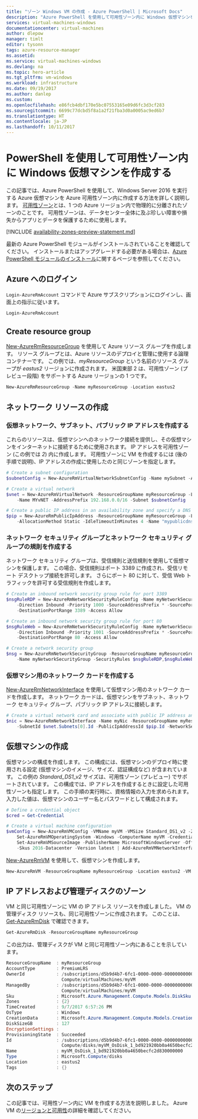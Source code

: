 ```yaml
---
title: "ゾーン Windows VM の作成 - Azure PowerShell | Microsoft Docs"
description: "Azure PowerShell を使用して可用性ゾーン内に Windows 仮想マシンを作成する"
services: virtual-machines-windows
documentationcenter: virtual-machines
author: dlepow
manager: timlt
editor: tysonn
tags: azure-resource-manager
ms.assetid: 
ms.service: virtual-machines-windows
ms.devlang: na
ms.topic: hero-article
ms.tgt_pltfrm: vm-windows
ms.workload: infrastructure
ms.date: 09/19/2017
ms.author: danlep
ms.custom: 
ms.openlocfilehash: e86fcb4dbf170e5bc07553165e09d6fc3d3cf283
ms.sourcegitcommit: 6699c77dcbd5f8a1a2f21fba3d0a0005ac9ed6b7
ms.translationtype: HT
ms.contentlocale: ja-JP
ms.lasthandoff: 10/11/2017
---
```

# <a name="create-a-windows-virtual-machine-in-an-availability-zone-with-powershell"></a>PowerShell を使用して可用性ゾーン内に Windows 仮想マシンを作成する

この記事では、Azure PowerShell を使用して、Windows Server 2016 を実行する Azure 仮想マシンを Azure 可用性ゾーン内に作成する方法を詳しく説明します。 [可用性ゾーン](../../availability-zones/az-overview.md)とは、1 つの Azure リージョン内で物理的に分離されたゾーンのことです。 可用性ゾーンは、データセンター全体に及ぶ珍しい障害や損失からアプリとデータを保護するために使用します。

[!INCLUDE [availability-zones-preview-statement.md](../../../includes/availability-zones-preview-statement.md)]

最新の Azure PowerShell モジュールがインストールされていることを確認してください。 インストールまたはアップグレードする必要がある場合は、[Azure PowerShell モジュールのインストール](/powershell/azure/install-azurerm-ps)に関するページを参照してください。

## <a name="log-in-to-azure"></a>Azure へのログイン

`Login-AzureRmAccount` コマンドで Azure サブスクリプションにログインし、画面上の指示に従います。

```powershell
Login-AzureRmAccount
```

## <a name="create-resource-group"></a>Create resource group

[New-AzureRmResourceGroup](/powershell/module/azurerm.resources/new-azurermresourcegroup) を使用して Azure リソース グループを作成します。 リソース グループとは、Azure リソースのデプロイと管理に使用する論理コンテナーです。 この例では、*myResourceGroup* という名前のリソース グループが *eastus2* リージョンに作成されます。 米国東部 2 は、可用性ゾーン (プレビュー段階) をサポートする Azure リージョンの 1 つです。

```powershell
New-AzureRmResourceGroup -Name myResourceGroup -Location eastus2
```

## <a name="create-networking-resources"></a>ネットワーク リソースの作成

### <a name="create-a-virtual-network-subnet-and-a-public-ip-address"></a>仮想ネットワーク、サブネット、パブリック IP アドレスを作成する 
これらのリソースは、仮想マシンへのネットワーク接続を提供し、その仮想マシンをインターネットに接続するために使用されます。 IP アドレスを可用性ゾーン (この例では *2*) 内に作成します。 可用性ゾーンに VM を作成するには (後の手順で説明)、IP アドレスの作成に使用したのと同じゾーンを指定します。

```powershell
# Create a subnet configuration
$subnetConfig = New-AzureRmVirtualNetworkSubnetConfig -Name mySubnet -AddressPrefix 192.168.1.0/24

# Create a virtual network
$vnet = New-AzureRmVirtualNetwork -ResourceGroupName myResourceGroup -Location eastus2 `
    -Name MYvNET -AddressPrefix 192.168.0.0/16 -Subnet $subnetConfig

# Create a public IP address in an availability zone and specify a DNS name
$pip = New-AzureRmPublicIpAddress -ResourceGroupName myResourceGroup -Location eastus2 -Zone 2 `
    -AllocationMethod Static -IdleTimeoutInMinutes 4 -Name "mypublicdns$(Get-Random)"
```

### <a name="create-a-network-security-group-and-a-network-security-group-rule"></a>ネットワーク セキュリティ グループとネットワーク セキュリティ グループの規則を作成する 
ネットワーク セキュリティ グループは、受信規則と送信規則を使用して仮想マシンを保護します。 この場合、受信規則はポート 3389 に作成され、受信リモート デスクトップ接続を許可します。 さらにポート 80 に対して、受信 Web トラフィックを許可する受信規則を作成します。

```powershell
# Create an inbound network security group rule for port 3389
$nsgRuleRDP = New-AzureRmNetworkSecurityRuleConfig -Name myNetworkSecurityGroupRuleRDP  -Protocol Tcp `
    -Direction Inbound -Priority 1000 -SourceAddressPrefix * -SourcePortRange * -DestinationAddressPrefix * `
    -DestinationPortRange 3389 -Access Allow

# Create an inbound network security group rule for port 80
$nsgRuleWeb = New-AzureRmNetworkSecurityRuleConfig -Name myNetworkSecurityGroupRuleWWW  -Protocol Tcp `
    -Direction Inbound -Priority 1001 -SourceAddressPrefix * -SourcePortRange * -DestinationAddressPrefix * `
    -DestinationPortRange 80 -Access Allow

# Create a network security group
$nsg = New-AzureRmNetworkSecurityGroup -ResourceGroupName myResourceGroup -Location eastus2 `
    -Name myNetworkSecurityGroup -SecurityRules $nsgRuleRDP,$nsgRuleWeb
```

### <a name="create-a-network-card-for-the-virtual-machine"></a>仮想マシン用のネットワーク カードを作成する 
[New-AzureRmNetworkInterface](/powershell/module/azurerm.network/new-azurermnetworkinterface) を使用して仮想マシン用のネットワーク カードを作成します。 ネットワーク カードは、仮想マシンをサブネット、ネットワーク セキュリティ グループ、パブリック IP アドレスに接続します。

```powershell
# Create a virtual network card and associate with public IP address and NSG
$nic = New-AzureRmNetworkInterface -Name myNic -ResourceGroupName myResourceGroup -Location eastus2 `
    -SubnetId $vnet.Subnets[0].Id -PublicIpAddressId $pip.Id -NetworkSecurityGroupId $nsg.Id
```

## <a name="create-virtual-machine"></a>仮想マシンの作成

仮想マシンの構成を作成します。 この構成には、仮想マシンのデプロイ時に使用される設定 (仮想マシンのイメージ、サイズ、認証構成など) が含まれています。 この例の *Standard_DS1_v2* サイズは、可用性ゾーン (プレビュー) でサポートされています。 この構成では、IP アドレスを作成するときに設定した可用性ゾーンも指定します。 この手順の実行時に、資格情報の入力を求められます。 入力した値は、仮想マシンのユーザー名とパスワードとして構成されます。

```powershell
# Define a credential object
$cred = Get-Credential

# Create a virtual machine configuration
$vmConfig = New-AzureRmVMConfig -VMName myVM -VMSize Standard_DS1_v2 -Zone 2 | `
    Set-AzureRmVMOperatingSystem -Windows -ComputerName myVM -Credential $cred | `
    Set-AzureRmVMSourceImage -PublisherName MicrosoftWindowsServer -Offer WindowsServer `
    -Skus 2016-Datacenter -Version latest | Add-AzureRmVMNetworkInterface -Id $nic.Id
```

[New-AzureRmVM](/powershell/module/azurerm.compute/new-azurermvm) を使用して、仮想マシンを作成します。

```powershell
New-AzureRmVM -ResourceGroupName myResourceGroup -Location eastus2 -VM $vmConfig
```

## <a name="zone-for-ip-address-and-managed-disk"></a>IP アドレスおよび管理ディスクのゾーン

VM と同じ可用性ゾーンに VM の IP アドレス リソースを作成しました。 VM の管理ディスク リソースも、同じ可用性ゾーンに作成されます。 このことは、[Get-AzureRmDisk](/powershell/module/azurerm.compute/get-azurermdisk) で確認できます。

```powershell
Get-AzureRmDisk -ResourceGroupName myResourceGroup
```

この出力は、管理ディスクが VM と同じ可用性ゾーン内にあることを示しています。

```powershell
ResourceGroupName  : myResourceGroup
AccountType        : PremiumLRS
OwnerId            : /subscriptions/d5b9d4b7-6fc1-0000-0000-000000000000/resourceGroups/myResourceGroup/providers/Microsoft.
                     Compute/virtualMachines/myVM
ManagedBy          : /subscriptions/d5b9d4b7-6fc1-0000-0000-000000000000/resourceGroups/myResourceGroup/providers/Microsoft.
                     Compute/virtualMachines/myVM
Sku                : Microsoft.Azure.Management.Compute.Models.DiskSku
Zones              : {2}
TimeCreated        : 9/7/2017 6:57:26 PM
OsType             : Windows
CreationData       : Microsoft.Azure.Management.Compute.Models.CreationData
DiskSizeGB         : 127
EncryptionSettings :
ProvisioningState  : Succeeded
Id                 : /subscriptions/d5b9d4b7-6fc1-0000-0000-000000000000/resourceGroups/myResourceGroup/providers/Microsoft.
                     Compute/disks/myVM_OsDisk_1_bd921920bb0a4650becfc2d830000000
Name               : myVM_OsDisk_1_bd921920bb0a4650becfc2d830000000
Type               : Microsoft.Compute/disks
Location           : eastus2
Tags               : {}
```




## <a name="next-steps"></a>次のステップ

この記事では、可用性ゾーン内に VM を作成する方法を説明しました。 Azure VM の[リージョンと可用性](regions-and-availability.md)の詳細を確認してください。